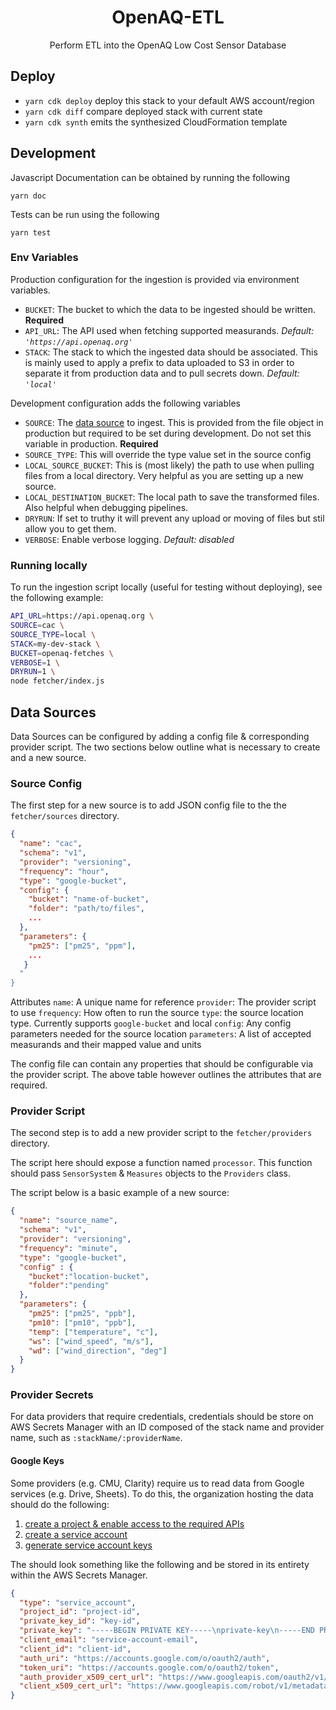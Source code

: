 <h1 align=center>OpenAQ-ETL</h1>

<p align=center>Perform ETL into the OpenAQ Low Cost Sensor Database</p>

## Deploy

- `yarn cdk deploy` deploy this stack to your default AWS account/region
- `yarn cdk diff` compare deployed stack with current state
- `yarn cdk synth` emits the synthesized CloudFormation template

## Development

Javascript Documentation can be obtained by running the following

```
yarn doc
```

Tests can be run using the following

```
yarn test
```

### Env Variables

Production configuration for the ingestion is provided via environment variables.

- `BUCKET`: The bucket to which the data to be ingested should be written. **Required**
- `API_URL`: The API used when fetching supported measurands. _Default: `'https://api.openaq.org'`_
- `STACK`: The stack to which the ingested data should be associated. This is mainly used to apply a prefix to data uploaded to S3 in order to separate it from production data and to pull secrets down. _Default: `'local'`_

Development configuration adds the following variables
- `SOURCE`: The [data source](#data-sources) to ingest. This is provided from the file object in production but required to be set during development. Do not set this variable in production. **Required**
- `SOURCE_TYPE`: This will override the type value set in the source config
- `LOCAL_SOURCE_BUCKET`: This is (most likely) the path to use when pulling files from a local directory. Very helpful as you are setting up a new source.
- `LOCAL_DESTINATION_BUCKET`: The local path to save the transformed files. Also helpful when debugging pipelines.
- `DRYRUN`: If set to truthy it will prevent any upload or moving of files but stil allow you to get them.
- `VERBOSE`: Enable verbose logging. _Default: disabled_

### Running locally

To run the ingestion script locally (useful for testing without deploying), see the following example:

```sh
API_URL=https://api.openaq.org \
SOURCE=cac \
SOURCE_TYPE=local \
STACK=my-dev-stack \
BUCKET=openaq-fetches \
VERBOSE=1 \
DRYRUN=1 \
node fetcher/index.js
```

## Data Sources

Data Sources can be configured by adding a config file & corresponding provider script. The two sections below
outline what is necessary to create and a new source.

### Source Config

The first step for a new source is to add JSON config file to the the `fetcher/sources` directory.

```json
{
  "name": "cac",
  "schema": "v1",
  "provider": "versioning",
  "frequency": "hour",
  "type": "google-bucket",
  "config": {
    "bucket": "name-of-bucket",
    "folder": "path/to/files",
    ...
  },
  "parameters": {
    "pm25": ["pm25", "ppm"],
    ...
   }
  "
}
```

Attributes
`name`: A unique name for reference
`provider`: The provider script to use
`frequency`: How often to run the source
`type`: the source location type. Currently supports `google-bucket` and local
`config`: Any config parameters needed for the source location
`parameters`: A list of accepted measurands and their mapped value and units

The config file can contain any properties that should be configurable via the
provider script. The above table however outlines the attributes that are required.

### Provider Script

The second step is to add a new provider script to the `fetcher/providers` directory.

The script here should expose a function named `processor`. This function should pass
`SensorSystem` & `Measures` objects to the `Providers` class.

The script below is a basic example of a new source:

```json
{
  "name": "source_name",
  "schema": "v1",
  "provider": "versioning",
  "frequency": "minute",
  "type": "google-bucket",
  "config" : {
    "bucket":"location-bucket",
    "folder":"pending"
  },
  "parameters": {
    "pm25": ["pm25", "ppb"],
    "pm10": ["pm10", "ppb"],
    "temp": ["temperature", "c"],
    "ws": ["wind_speed", "m/s"],
    "wd": ["wind_direction", "deg"]
  }
}
```

### Provider Secrets

For data providers that require credentials, credentials should be store on AWS Secrets Manager with an ID composed of the stack name and provider name, such as `:stackName/:providerName`.

#### Google Keys

Some providers (e.g. CMU, Clarity) require us to read data from Google services (e.g. Drive, Sheets). To do this, the organization hosting the data should do the following:

1. [create a project & enable access to the required APIs](https://developers.google.com/workspace/guides/create-project)
1. [create a service account](https://cloud.google.com/iam/docs/creating-managing-service-accounts)
1. [generate service account keys](https://cloud.google.com/iam/docs/creating-managing-service-account-keys)

The should look something like the following and be stored in its entirety within the AWS Secrets Manager.

```json
{
  "type": "service_account",
  "project_id": "project-id",
  "private_key_id": "key-id",
  "private_key": "-----BEGIN PRIVATE KEY-----\nprivate-key\n-----END PRIVATE KEY-----\n",
  "client_email": "service-account-email",
  "client_id": "client-id",
  "auth_uri": "https://accounts.google.com/o/oauth2/auth",
  "token_uri": "https://accounts.google.com/o/oauth2/token",
  "auth_provider_x509_cert_url": "https://www.googleapis.com/oauth2/v1/certs",
  "client_x509_cert_url": "https://www.googleapis.com/robot/v1/metadata/x509/service-account-email"
}
```
